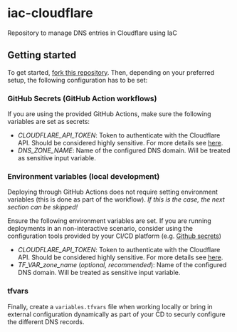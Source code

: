 # iac-cloudflare
Repository to manage DNS entries in Cloudflare using IaC

## Getting started

To get started, [fork this repository](https://docs.github.com/en/pull-requests/collaborating-with-pull-requests/working-with-forks/fork-a-repo).
Then, depending on your preferred setup, the following configuration has to be set:

### GitHub Secrets (GitHub Action workflows)

If you are using the provided GitHub Actions, make sure the following variables are set as secrets:

- *CLOUDFLARE_API_TOKEN*: Token to authenticate with the Cloudflare API. Should be considered highly sensitive. For more details see [here](https://developers.cloudflare.com/fundamentals/api/get-started/create-token/).
- *DNS_ZONE_NAME*: Name of the configured DNS domain. Will be treated as sensitive input variable.

### Environment variables (local development)

Deploying through GitHub Actions does not require setting environment variables (this is done as part of the workflow).
*If this is the case, the next section can be skipped!*

Ensure the following environment variables are set.
If you are running deployments in an non-interactive scenario, consider using the configuration tools provided by your CI/CD platform (e.g. [Github secrets](https://docs.github.com/en/actions/security-for-github-actions/security-guides/using-secrets-in-github-actions))

- *CLOUDFLARE_API_TOKEN*: Token to authenticate with the Cloudflare API. Should be considered highly sensitive. For more details see [here](https://developers.cloudflare.com/fundamentals/api/get-started/create-token/).
- *TF_VAR_zone_name* (_optional, recommended_): Name of the configured DNS domain. Will be treated as sensitive input variable.

### tfvars

Finally, create a `variables.tfvars` file when working locally or bring in external configuration dynamically as part of your CD to securly configure the different DNS records.
